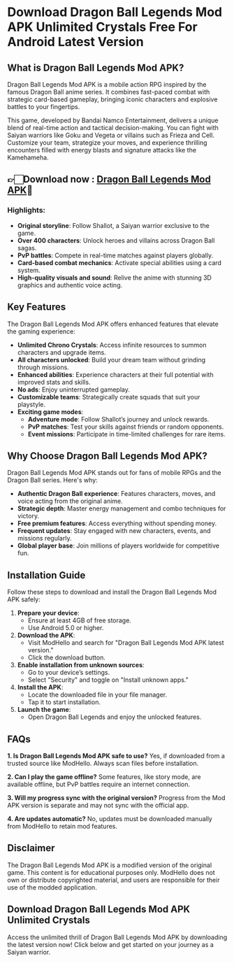 # Download Dragon Ball Legends Mod APK Unlimited Crystals Free For Android Latest Version

## What is Dragon Ball Legends Mod APK?
Dragon Ball Legends Mod APK is a mobile action RPG inspired by the famous Dragon Ball anime series. It combines fast-paced combat with strategic card-based gameplay, bringing iconic characters and explosive battles to your fingertips.

This game, developed by Bandai Namco Entertainment, delivers a unique blend of real-time action and tactical decision-making. You can fight with Saiyan warriors like Goku and Vegeta or villains such as Frieza and Cell. Customize your team, strategize your moves, and experience thrilling encounters filled with energy blasts and signature attacks like the Kamehameha.

## 👉🏻Download now : [Dragon Ball Legends Mod APK](https://modhello.com/dragon-ball-legends/)🐉

### Highlights:
- **Original storyline**: Follow Shallot, a Saiyan warrior exclusive to the game.
- **Over 400 characters**: Unlock heroes and villains across Dragon Ball sagas.
- **PvP battles**: Compete in real-time matches against players globally.
- **Card-based combat mechanics**: Activate special abilities using a card system.
- **High-quality visuals and sound**: Relive the anime with stunning 3D graphics and authentic voice acting.

## Key Features
The Dragon Ball Legends Mod APK offers enhanced features that elevate the gaming experience:

- **Unlimited Chrono Crystals**: Access infinite resources to summon characters and upgrade items.
- **All characters unlocked**: Build your dream team without grinding through missions.
- **Enhanced abilities**: Experience characters at their full potential with improved stats and skills.
- **No ads**: Enjoy uninterrupted gameplay.
- **Customizable teams**: Strategically create squads that suit your playstyle.
- **Exciting game modes**:
  - **Adventure mode**: Follow Shallot’s journey and unlock rewards.
  - **PvP matches**: Test your skills against friends or random opponents.
  - **Event missions**: Participate in time-limited challenges for rare items.

## Why Choose Dragon Ball Legends Mod APK?
Dragon Ball Legends Mod APK stands out for fans of mobile RPGs and the Dragon Ball series. Here's why:

- **Authentic Dragon Ball experience**: Features characters, moves, and voice acting from the original anime.
- **Strategic depth**: Master energy management and combo techniques for victory.
- **Free premium features**: Access everything without spending money.
- **Frequent updates**: Stay engaged with new characters, events, and missions regularly.
- **Global player base**: Join millions of players worldwide for competitive fun.

## Installation Guide
Follow these steps to download and install the Dragon Ball Legends Mod APK safely:

1. **Prepare your device**:
   - Ensure at least 4GB of free storage.
   - Use Android 5.0 or higher.
2. **Download the APK**:
   - Visit ModHello and search for "Dragon Ball Legends Mod APK latest version."
   - Click the download button.
3. **Enable installation from unknown sources**:
   - Go to your device’s settings.
   - Select "Security" and toggle on "Install unknown apps."
4. **Install the APK**:
   - Locate the downloaded file in your file manager.
   - Tap it to start installation.
5. **Launch the game**:
   - Open Dragon Ball Legends and enjoy the unlocked features.

## FAQs
**1. Is Dragon Ball Legends Mod APK safe to use?**
Yes, if downloaded from a trusted source like ModHello. Always scan files before installation.

**2. Can I play the game offline?**
Some features, like story mode, are available offline, but PvP battles require an internet connection.

**3. Will my progress sync with the original version?**
Progress from the Mod APK version is separate and may not sync with the official app.

**4. Are updates automatic?**
No, updates must be downloaded manually from ModHello to retain mod features.

## Disclaimer
The Dragon Ball Legends Mod APK is a modified version of the original game. This content is for educational purposes only. ModHello does not own or distribute copyrighted material, and users are responsible for their use of the modded application.

## Download Dragon Ball Legends Mod APK Unlimited Crystals
Access the unlimited thrill of Dragon Ball Legends Mod APK by downloading the latest version now! Click below and get started on your journey as a Saiyan warrior.

